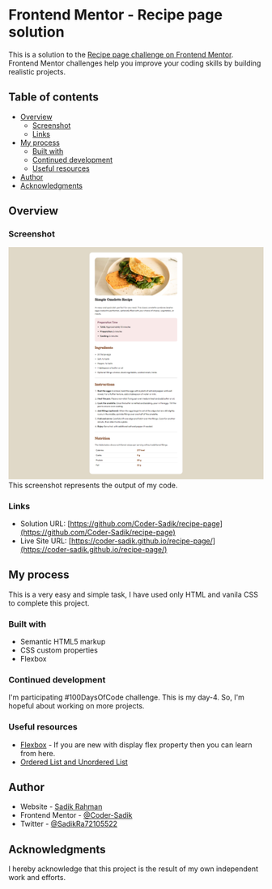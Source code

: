 # Frontend Mentor - Recipe page solution

This is a solution to the [Recipe page challenge on Frontend Mentor](https://www.frontendmentor.io/challenges/recipe-page-KiTsR8QQKm). Frontend Mentor challenges help you improve your coding skills by building realistic projects.

## Table of contents

- [Overview](#overview)
  - [Screenshot](#screenshot)
  - [Links](#links)
- [My process](#my-process)
  - [Built with](#built-with)
  - [Continued development](#continued-development)
  - [Useful resources](#useful-resources)
- [Author](#author)
- [Acknowledgments](#acknowledgments)

## Overview

### Screenshot

![](./screenshot.png)
This screenshot represents the output of my code.

### Links

- Solution URL: [https://github.com/Coder-Sadik/recipe-page](https://github.com/Coder-Sadik/recipe-page)
- Live Site URL: [https://coder-sadik.github.io/recipe-page/](https://coder-sadik.github.io/recipe-page/)

## My process

This is a very easy and simple task, I have used only HTML and vanila CSS to complete this project.

### Built with

- Semantic HTML5 markup
- CSS custom properties
- Flexbox

### Continued development

I'm participating #100DaysOfCode challenge. This is my day-4. So, I'm hopeful about working on more projects.

### Useful resources

- [Flexbox](https://www.w3schools.com/css/css3_flexbox_container.asp) - If you are new with display flex property then you can learn from here.
- [Ordered List and Unordered List](https://www.w3schools.com/tags/tag_ul.asp)

## Author

- Website - [Sadik Rahman](https://github.com/Coder-Sadik)
- Frontend Mentor - [@Coder-Sadik](https://www.frontendmentor.io/profile/Coder-Sadik)
- Twitter - [@SadikRa72105522](https://x.com/SadikRa72105522)

## Acknowledgments

I hereby acknowledge that this project is the result of my own independent work and efforts.
